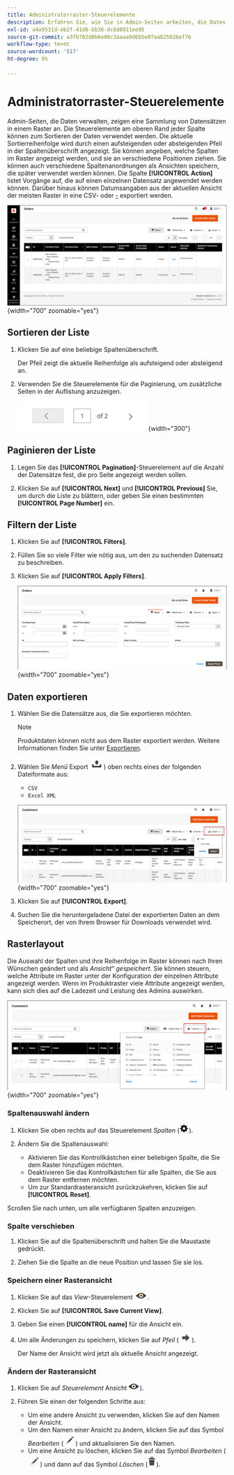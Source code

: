 ```yaml
---
title: Administratorraster-Steuerelemente
description: Erfahren Sie, wie Sie in Admin-Seiten arbeiten, die Daten verwalten und eine Sammlung von Datensätzen in einem Raster anzeigen.
exl-id: a4a9531d-eb2f-41d6-bb36-dc6d8811ee95
source-git-commit: a3fb702d0b6e08c3aaaa0d6b5e07aa825026ef76
workflow-type: tm+mt
source-wordcount: '517'
ht-degree: 0%

---
```


# Administratorraster-Steuerelemente

Admin-Seiten, die Daten verwalten, zeigen eine Sammlung von Datensätzen in einem Raster an. Die Steuerelemente am oberen Rand jeder Spalte können zum Sortieren der Daten verwendet werden. Die aktuelle Sortierreihenfolge wird durch einen aufsteigenden oder absteigenden Pfeil in der Spaltenüberschrift angezeigt. Sie können angeben, welche Spalten im Raster angezeigt werden, und sie an verschiedene Positionen ziehen. Sie können auch verschiedene Spaltenanordnungen als Ansichten speichern, die später verwendet werden können. Die Spalte **[!UICONTROL Action]** listet Vorgänge auf, die auf einen einzelnen Datensatz angewendet werden können. Darüber hinaus können Datumsangaben aus der aktuellen Ansicht der meisten Raster in eine CSV- oder [-](../systems/data-csv.md) exportiert werden.

![Seite „Bestellungen“ - Rasteranzeige](./assets/admin-workspace-grid.png){width="700" zoomable="yes"}

## Sortieren der Liste

1. Klicken Sie auf eine beliebige Spaltenüberschrift.

   Der Pfeil zeigt die aktuelle Reihenfolge als aufsteigend oder absteigend an.

1. Verwenden Sie die Steuerelemente für die Paginierung, um zusätzliche Seiten in der Auflistung anzuzeigen.

   ![Rasteranzeige - Seitensteuerelemente](./assets/pagination-controls.png){width="300"}

## Paginieren der Liste

1. Legen Sie das **[!UICONTROL Pagination]**-Steuerelement auf die Anzahl der Datensätze fest, die pro Seite angezeigt werden sollen.

1. Klicken Sie auf **[!UICONTROL Next]** und **[!UICONTROL Previous]** Sie, um durch die Liste zu blättern, oder geben Sie einen bestimmten **[!UICONTROL Page Number]** ein.

## Filtern der Liste

1. Klicken Sie auf **[!UICONTROL Filters]**.

1. Füllen Sie so viele Filter wie nötig aus, um den zu suchenden Datensatz zu beschreiben.

1. Klicken Sie auf **[!UICONTROL Apply Filters]**.

   ![Auftragsliste - Filtersteuerelemente](./assets/admin-workspace-filters.png){width="700" zoomable="yes"}

## Daten exportieren

1. Wählen Sie die Datensätze aus, die Sie exportieren möchten.

   >[!NOTE]
   >
   >Produktdaten können nicht aus dem Raster exportiert werden. Weitere Informationen finden Sie unter [Exportieren](../systems/data-export.md).

1. Wählen Sie _Menü_ Export![&#x200B; (](../assets/icon-export.png)) oben rechts eines der folgenden Dateiformate aus:

   - `CSV`
   - `Excel XML`

   ![Auftragsliste - Exportoptionen](./assets/customers-grid-export.png){width="700" zoomable="yes"}

1. Klicken Sie auf **[!UICONTROL Export]**.

1. Suchen Sie die heruntergeladene Datei der exportierten Daten an dem Speicherort, der von Ihrem Browser für Downloads verwendet wird.

## Rasterlayout

Die Auswahl der Spalten und ihre Reihenfolge im Raster können nach Ihren Wünschen geändert und als _Ansicht“ gespeichert_. Sie können steuern, welche Attribute im Raster unter der Konfiguration der einzelnen Attribute angezeigt werden. Wenn im Produktraster viele Attribute angezeigt werden, kann sich dies auf die Ladezeit und Leistung des Admins auswirken.

![Sortieren von Rasterspalten](./assets/admin-grid-columns.png){width="700" zoomable="yes"}

### Spaltenauswahl ändern

1. Klicken Sie oben rechts auf das Steuerelement _Spalten_ (![Spalten-Steuerelement](../assets/icon-columns.png)).

1. Ändern Sie die Spaltenauswahl:

   - Aktivieren Sie das Kontrollkästchen einer beliebigen Spalte, die Sie dem Raster hinzufügen möchten.
   - Deaktivieren Sie das Kontrollkästchen für alle Spalten, die Sie aus dem Raster entfernen möchten.
   - Um zur Standardrasteransicht zurückzukehren, klicken Sie auf **[!UICONTROL Reset]**.

Scrollen Sie nach unten, um alle verfügbaren Spalten anzuzeigen.

### Spalte verschieben

1. Klicken Sie auf die Spaltenüberschrift und halten Sie die Maustaste gedrückt.

1. Ziehen Sie die Spalte an die neue Position und lassen Sie sie los.

### Speichern einer Rasteransicht

1. Klicken Sie auf das _View_-Steuerelement ![View-Steuerelement](../assets/icon-view-eye.png).

1. Klicken Sie auf **[!UICONTROL Save Current View]**.

1. Geben Sie einen **[!UICONTROL name]** für die Ansicht ein.

1. Um alle Änderungen zu speichern, klicken Sie auf _Pfeil_ (![Alle Änderungen speichern](../assets/icon-arrow-save.png)).

   Der Name der Ansicht wird jetzt als aktuelle Ansicht angezeigt.

### Ändern der Rasteransicht

1. Klicken Sie auf _Steuerelement_ Ansicht![&#x200B; (](../assets/icon-view-eye.png)).

1. Führen Sie einen der folgenden Schritte aus:

   - Um eine andere Ansicht zu verwenden, klicken Sie auf den Namen der Ansicht.
   - Um den Namen einer Ansicht zu ändern, klicken Sie auf das Symbol _Bearbeiten_ (![Bearbeiten-Symbol](../assets/icon-edit-pencil.png)) und aktualisieren Sie den Namen.
   - Um eine Ansicht zu löschen, klicken Sie auf das Symbol _Bearbeiten_ (![Bearbeiten](../assets/icon-edit-pencil.png)) und dann auf das Symbol _Löschen_ (![Löschen](../assets/icon-delete-trashcan-solid.png)).
